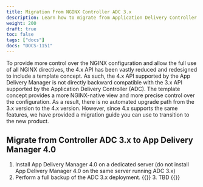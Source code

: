 ```yaml
---
title: Migration From NGINX Controller ADC 3.x
description: Learn how to migrate from Application Delivery Controller 3.x to the NGINX Management Suite App Delivery Manager module.
weight: 200
draft: true
toc: false
tags: ["docs"]
docs: "DOCS-1151"
---
```



To provide more control over the NGINX configuration and allow the full use of all NGINX directives, the 4.x API has been vastly reduced and redesigned to include a template concept. As such, the 4.x API supported by the App Delivery Manager is not directly backward compatible with the 3.x API supported by the Application Delivery Controller (ADC). The template concept provides a more NGINX-native view and more precise control over the configuration. As a result, there is no automated upgrade path from the 3.x version to the 4.x version. However, since 4.x supports the same features, we have provided a migration guide you can use to transition to the new product.

## Migrate from Controller ADC 3.x to App Delivery Manager 4.0

1. Install App Delivery Manager 4.0 on a dedicated server (do not install App Delivery Manager 4.0 on the same server running ADC 3.x)
2. Perform a full backup of the ADC 3.x deployment.
{{<comment>}} 3. TBD {{</comment>}}
